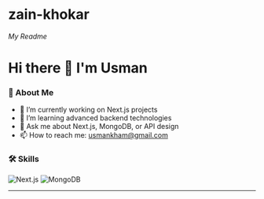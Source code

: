 # zain-khokar
*My Readme*
# Hi there 👋 I'm Usman

### 🚀 About Me
- 🔭 I’m currently working on Next.js projects
- 🌱 I’m learning advanced backend technologies
- 💬 Ask me about Next.js, MongoDB, or API design
- 📫 How to reach me: usmankham@gmail.com

### 🛠️ Skills
![Next.js](https://img.shields.io/badge/Next.js-black?style=flat-square&logo=next.js)
![MongoDB](https://img.shields.io/badge/MongoDB-green?style=flat-square&logo=mongodb)

---
